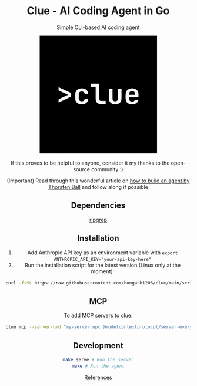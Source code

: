 <div class="title-block" style="text-align: center;" align="center">

# Clue - AI Coding Agent in Go

Simple CLI-based AI coding agent

<p><img title="clue logo" src="assets/images/clue-logo.svg" width="320" height="320"></p>

If this proves to be helpful to anyone, consider it my thanks to the open-source community :)

(Important) Read through this wonderful article on [how to build an agent by Thorsten Ball](https://ampcode.com/how-to-build-an-agent) and follow along if possible

## Dependencies

[ripgrep](https://github.com/BurntSushi/ripgrep)

## Installation

1. Add Anthropic API key as an environment variable with `export ANTHROPIC_API_KEY="your-api-key-here"`
2. Run the installation script for the latest version (Linux only at the moment):

```bash
curl -fsSL https://raw.githubusercontent.com/honganh1206/clue/main/scripts/install.sh | sudo -E bash
```

## MCP

To add MCP servers to clue:

```sh
clue mcp --server-cmd "my-server:npx @modelcontextprotocol/server-everything"
```

## Development

```bash
make serve # Run the server
make # Run the agent
```

[References](./docs/References.md)

</div>
